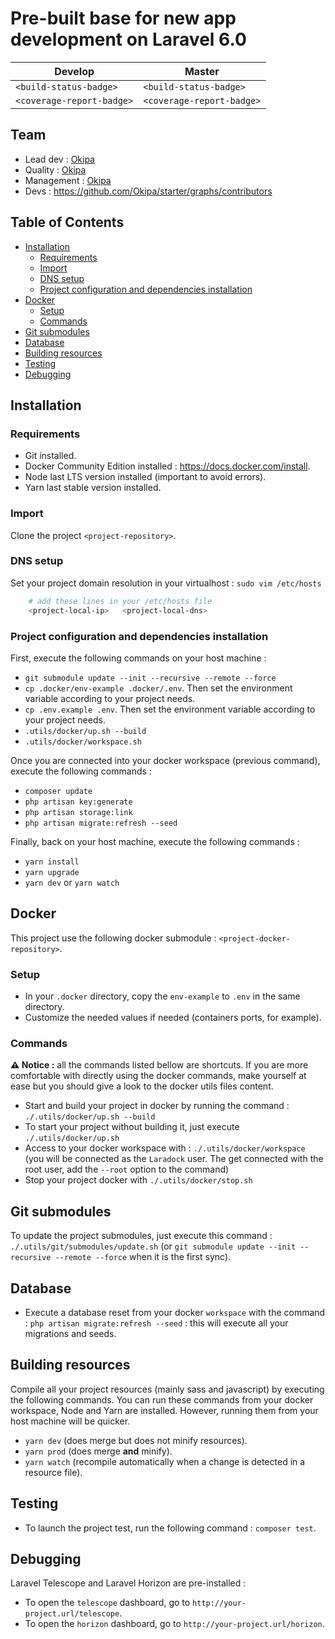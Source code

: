 <Todo : personalize readme>

# Pre-built base for new app development on Laravel 6.0

| Develop | Master |
|---|---|
| `<build-status-badge>` | `<build-status-badge>` |
| `<coverage-report-badge>` | `<coverage-report-badge>` |

## Team

- Lead dev : [Okipa](https://github.com/Okipa)
- Quality : [Okipa](https://github.com/Okipa)
- Management : [Okipa](https://github.com/Okipa)
- Devs : https://github.com/Okipa/starter/graphs/contributors

## Table of Contents

- [Installation](#installation)
  - [Requirements](#requirements)
  - [Import](#import)
  - [DNS setup](#dns-setup)
  - [Project configuration and dependencies installation](#project-configuration-and-dependencies-installation)
- [Docker](#docker)
  - [Setup](#setup)
  - [Commands](#commands)
- [Git submodules](#git-submodules)
- [Database](#database)
- [Building resources](#building-resources)
- [Testing](#testing)
- [Debugging](#debugging)

## Installation

### Requirements

- Git installed.
- Docker Community Edition installed : https://docs.docker.com/install.
- Node last LTS version installed (important to avoid errors).
- Yarn last stable version installed.

### Import

Clone the project `<project-repository>`.

### DNS setup

Set your project domain resolution in your virtualhost : `sudo vim /etc/hosts`

```sh
    # add these lines in your /etc/hosts file
    <project-local-ip>   <project-local-dns>
```

### Project configuration and dependencies installation

First, execute the following commands on your host machine :
- `git submodule update --init --recursive --remote --force`
- `cp .docker/env-example .docker/.env`. Then set the environment variable according to your project needs.
- `cp .env.example .env`. Then set the environment variable according to your project needs.
- `.utils/docker/up.sh --build` 
- `.utils/docker/workspace.sh` 

Once you are connected into your docker workspace (previous command), execute the following commands :
- `composer update`
- `php artisan key:generate`
- `php artisan storage:link`
- `php artisan migrate:refresh --seed`

Finally, back on your host machine, execute the following commands :
- `yarn install`
- `yarn upgrade`
- `yarn dev` or `yarn watch`

## Docker

This project use the following docker submodule : `<project-docker-repository>`.

### Setup

- In your `.docker` directory, copy the `env-example` to `.env` in the same directory.
- Customize the needed values if needed (containers ports, for example).

### Commands

**:warning: Notice :** all the commands listed bellow are shortcuts. If you are more comfortable with directly using the docker commands, make yourself at ease but you should give a look to the docker utils files content.
- Start and build your project in docker by running the command : `./.utils/docker/up.sh --build`
- To start your project without building it, just execute `./.utils/docker/up.sh`
- Access to your docker workspace with : `./.utils/docker/workspace` (you will be connected as the `Laradock` user. The get connected with the root user, add the `--root` option to the command)
- Stop your project docker with `./.utils/docker/stop.sh`

## Git submodules

To update the project submodules, just execute this command : `./.utils/git/submodules/update.sh` (or `git submodule update --init --recursive --remote --force` when it is the first sync).

## Database

- Execute a database reset from your docker `workspace` with the command : `php artisan migrate:refresh --seed` : this will execute all your migrations and seeds.

## Building resources

Compile all your project resources (mainly sass and javascript) by executing the following commands.
You can run these commands from your docker workspace, Node and Yarn are installed. However, running them from your host machine will be quicker.
- `yarn dev` (does merge but does not minify resources).
- `yarn prod` (does merge **and** minify).
- `yarn watch` (recompile automatically when a change is detected in a resource file).

## Testing

- To launch the project test, run the following command : `composer test`.

## Debugging

Laravel Telescope and Laravel Horizon are pre-installed :
- To open the `telescope` dashboard,  go to `http://your-project.url/telescope`.
- To open the `horizon` dashboard,  go to `http://your-project.url/horizon`.
